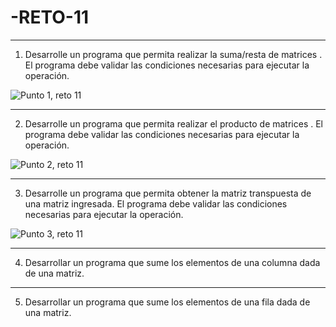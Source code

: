 # -RETO-11

---

1) Desarrolle un programa que permita realizar la suma/resta de matrices . El programa debe validar las condiciones necesarias para ejecutar la operación.

![Punto 1, reto 11](https://github.com/SantiagoGalindoHernandez19/-RETO-11/assets/124641609/db7f6d44-3816-457a-8deb-4c40e6223ede)

---

2)  Desarrolle un programa que permita realizar el producto de matrices . El programa debe validar las condiciones necesarias para ejecutar la operación.

![Punto 2, reto 11](https://github.com/SantiagoGalindoHernandez19/-RETO-11/assets/124641609/2bdaed35-72a1-4594-9ad7-62d25db9e645)

---

3) Desarrolle un programa que permita obtener la matriz transpuesta de una matriz ingresada. El programa debe validar las condiciones necesarias para ejecutar la operación.

![Punto 3, reto 11](https://github.com/SantiagoGalindoHernandez19/-RETO-11/assets/124641609/e84028c0-b688-4b35-9612-6dd87ec571e7)

---

4) Desarrollar un programa que sume los elementos de una columna dada de una matriz.

---

5) Desarrollar un programa que sume los elementos de una fila dada de una matriz.

